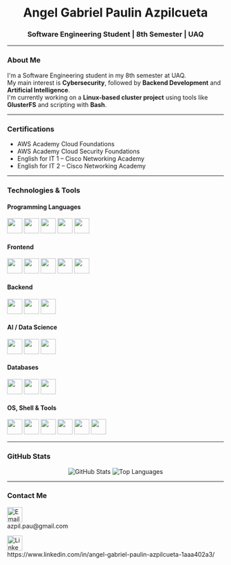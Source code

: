 <h1 align="center">Angel Gabriel Paulin Azpilcueta</h1>
<h3 align="center">Software Engineering Student | 8th Semester | UAQ</h3>

---

### About Me

I'm a Software Engineering student in my 8th semester at UAQ.  
My main interest is <strong>Cybersecurity</strong>, followed by <strong>Backend Development</strong> and <strong>Artificial Intelligence</strong>.  
I'm currently working on a <strong>Linux-based cluster project</strong> using tools like <strong>GlusterFS</strong> and scripting with <strong>Bash</strong>.

---

### Certifications

<ul>
<li>AWS Academy Cloud Foundations</li>
<li>AWS Academy Cloud Security Foundations</li>
<li>English for IT 1 – Cisco Networking Academy</li>
<li>English for IT 2 – Cisco Networking Academy</li>
</ul>

---

### Technologies & Tools

#### Programming Languages
<p>
  <img src="https://img.shields.io/badge/Python-3776AB?style=for-the-badge&logo=python&logoColor=white" height="35">
  <img src="https://img.shields.io/badge/JavaScript-F7DF1E?style=for-the-badge&logo=javascript&logoColor=black" height="35">
  <img src="https://img.shields.io/badge/TypeScript-3178C6?style=for-the-badge&logo=typescript&logoColor=white" height="35">
  <img src="https://img.shields.io/badge/C++-00599C?style=for-the-badge&logo=c%2B%2B&logoColor=white" height="35">
  <img src="https://img.shields.io/badge/Dart-0175C2?style=for-the-badge&logo=dart&logoColor=white" height="35">
</p>

#### Frontend
<p>
  <img src="https://img.shields.io/badge/HTML-E34F26?style=for-the-badge&logo=html5&logoColor=white" height="35">
  <img src="https://img.shields.io/badge/CSS-1572B6?style=for-the-badge&logo=css3&logoColor=white" height="35">
  <img src="https://img.shields.io/badge/React-61DAFB?style=for-the-badge&logo=react&logoColor=black" height="35">
  <img src="https://img.shields.io/badge/Next.js-000000?style=for-the-badge&logo=nextdotjs&logoColor=white" height="35">
  <img src="https://img.shields.io/badge/Flutter-02569B?style=for-the-badge&logo=flutter&logoColor=white" height="35">
</p>

#### Backend
<p>
  <img src="https://img.shields.io/badge/Node.js-339933?style=for-the-badge&logo=node.js&logoColor=white" height="35">
  <img src="https://img.shields.io/badge/Express.js-000000?style=for-the-badge&logo=express&logoColor=white" height="35">
  <img src="https://img.shields.io/badge/NestJS-E0234E?style=for-the-badge&logo=nestjs&logoColor=white" height="35">
</p>

#### AI / Data Science
<p>
  <img src="https://img.shields.io/badge/TensorFlow-FF6F00?style=for-the-badge&logo=tensorflow&logoColor=white" height="35">
  <img src="https://img.shields.io/badge/Keras-D00000?style=for-the-badge&logo=keras&logoColor=white" height="35">
  <img src="https://img.shields.io/badge/Jupyter-F37626?style=for-the-badge&logo=jupyter&logoColor=white" height="35">
</p>

#### Databases
<p>
  <img src="https://img.shields.io/badge/PostgreSQL-336791?style=for-the-badge&logo=postgresql&logoColor=white" height="35">
  <img src="https://img.shields.io/badge/MySQL-4479A1?style=for-the-badge&logo=mysql&logoColor=white" height="35">
  <img src="https://img.shields.io/badge/MongoDB-47A248?style=for-the-badge&logo=mongodb&logoColor=white" height="35">
</p>

#### OS, Shell & Tools
<p>
  <img src="https://img.shields.io/badge/Linux-FCC624?style=for-the-badge&logo=linux&logoColor=black" height="35">
  <img src="https://img.shields.io/badge/Windows-0078D6?style=for-the-badge&logo=windows&logoColor=white" height="35">
  <img src="https://img.shields.io/badge/Bash-4EAA25?style=for-the-badge&logo=gnubash&logoColor=white" height="35">
  <img src="https://img.shields.io/badge/Docker-2496ED?style=for-the-badge&logo=docker&logoColor=white" height="35">
  <img src="https://img.shields.io/badge/GlusterFS-EF4223?style=for-the-badge&logoColor=white" height="35">
  <img src="https://img.shields.io/badge/VSCode-007ACC?style=for-the-badge&logo=visualstudiocode&logoColor=white" height="35">
</p>

---

### GitHub Stats

<p align="center">
  <img src="https://github-readme-stats.vercel.app/api?username=lokitoangel&show_icons=true&theme=tokyonight" alt="GitHub Stats" />
  <img src="https://github-readme-stats.vercel.app/api/top-langs/?username=lokitoangel&layout=compact&theme=tokyonight" alt="Top Languages" />
</p>

---

### Contact Me

<p align="left">
  <a href="mailto:azpil.pau@gmail.com">
    <img src="https://img.shields.io/badge/Email-D14836?style=for-the-badge&logo=gmail&logoColor=white" alt="Email Badge" height="35">
  </a>
  <br/>
  azpil.pau@gmail.com
</p>

<p align="left">
  <a href="https://www.linkedin.com/in/angel-gabriel-paulin-azpilcueta-1aaa402a3/">
    <img src="https://img.shields.io/badge/LinkedIn-0A66C2?style=for-the-badge&logo=linkedin&logoColor=white" alt="LinkedIn Badge" height="35">
  </a>
  <br/>
  https://www.linkedin.com/in/angel-gabriel-paulin-azpilcueta-1aaa402a3/
</p>
